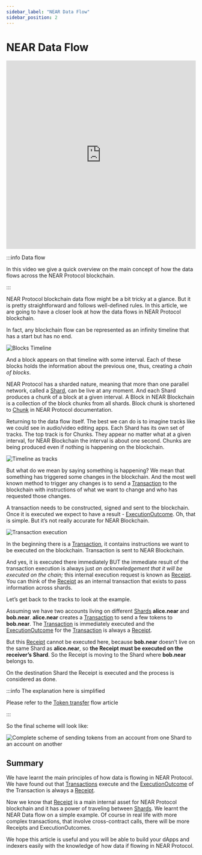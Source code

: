 ```yaml
---
sidebar_label: "NEAR Data Flow"
sidebar_position: 2
---
```


# NEAR Data Flow


<iframe
 width="100%"
 height="500"
 src="https://www.youtube.com/embed/VSBJ-A69Km4"
 title="YouTube video player"
 frameborder="0"
 allow="accelerometer; autoplay; clipboard-write; encrypted-media; gyroscope; picture-in-picture"
 allowfullscreen>
</iframe>


:::info Data flow

In this video we give a quick overview on the main concept of how the data flows across the NEAR Protocol blockchain.

:::

NEAR Protocol blockchain data flow might be a bit tricky at a glance. But it is pretty straightforward and follows well-defined rules. In this article, we are going to have a closer look at how the data flows in NEAR Protocol blockchain.

In fact, any blockchain flow can be represented as an infinity timeline that has a start but has no end.


![Blocks Timeline](/docs/flow/01-timeline.png)


And a block appears on that timeline with some interval. Each of these blocks holds the information about the previous one, thus, creating a *chain of blocks*.


NEAR Protocol has a sharded nature, meaning that more than one parallel network, called a [Shard](https://near-indexers.io/docs/data-flow-and-structures/structures/shard), can be live at any moment. And each Shard produces a chunk of a block at a given interval. A Block in NEAR Blockchain is a collection of the block chunks from all shards. Block chunk is shortened to [Chunk](https://near-indexers.io/docs/data-flow-and-structures/structures/chunk) in NEAR Protocol documentation.

Returning to the data flow itself. The best we can do is to imagine tracks like we could see in audio/video editing apps. Each Shard has its own set of tracks. The top track is for Chunks. They appear no matter what at a given interval, for NEAR Blockchain the interval is about one second. Chunks are being produced even if nothing is happening on the blockchain.

![Timeline as tracks](/docs/flow/02-tracks.png)

But what do we mean by saying something is happening? We mean that something has triggered some changes in the blockchain. And the most well known method to trigger any changes is to send a [Transaction](https://near-indexers.io/docs/data-flow-and-structures/structures/transaction) to the blockchain with instructions of what we want to change and who has requested those changes.

A transaction needs to be constructed, signed and sent to the blockchain. Once it is executed we expect to have a result - [ExecutionOutcome](https://near-indexers.io/docs/data-flow-and-structures/structures/execution_outcome). Oh, that is simple. But it’s not really accurate for NEAR Blockchain.

![Transaction execution](/docs/flow/03-tx-outcome-receipt.png)

In the beginning there is a [Transaction](https://near-indexers.io/docs/data-flow-and-structures/structures/transaction), it contains instructions we want to be executed on the blockchain. Transaction is sent to NEAR Blockchain.

And yes, it is executed there immediately BUT the immediate result of the transaction execution is always just *an acknowledgement that it will be executed on the chain;* this internal execution request is known as [Receipt](https://near-indexers.io/docs/data-flow-and-structures/structures/receipt). You can think of the [Receipt](https://near-indexers.io/docs/data-flow-and-structures/structures/receipt) as an internal transaction that exists to pass information across shards.

Let’s get back to the tracks to look at the example.

Assuming we have two accounts living on different [Shards](https://near-indexers.io/docs/data-flow-and-structures/structures/shard) **alice.near** and **bob.near**. **alice.near** creates a [Transaction](https://near-indexers.io/docs/data-flow-and-structures/structures/transaction) to send a few tokens to **bob.near**. The [Transaction](https://near-indexers.io/docs/data-flow-and-structures/structures/transaction) is immediately executed and the [ExecutionOutcome](https://near-indexers.io/docs/data-flow-and-structures/structures/execution_outcome) for the [Transaction](https://near-indexers.io/docs/data-flow-and-structures/structures/transaction) is always a [Receipt](https://near-indexers.io/docs/data-flow-and-structures/structures/receipt).

But this [Receipt](https://near-indexers.io/docs/data-flow-and-structures/structures/receipt) cannot be executed here, because **bob.near** doesn’t live on the same Shard as **alice.near**, so **the Receipt must be executed on the receiver’s Shard**. So the Receipt is moving to the Shard where **bob.near** belongs to.

On the destination Shard the Receipt is executed and the process is considered as done.

:::info The explanation here is simplified

Please refer to the [Token transfer](token-transfer-flow.md) flow article

:::

So the final scheme will look like:

![Complete scheme of sending tokens from an account from one Shard to an account on another](/docs/flow/04-send-nears-flow.png)

## Summary

We have learnt the main principles of how data is flowing in NEAR Protocol. We have found out that [Transactions](https://near-indexers.io/docs/data-flow-and-structures/structures/transaction) execute and the [ExecutionOutcome](https://near-indexers.io/docs/data-flow-and-structures/structures/execution_outcome) of the Transaction is always a [Receipt](https://near-indexers.io/docs/data-flow-and-structures/structures/receipt).

Now we know that [Receipt](https://near-indexers.io/docs/data-flow-and-structures/structures/receipt) is a main internal asset for NEAR Protocol blockchain and it has a power of traveling between [Shards](https://near-indexers.io/docs/data-flow-and-structures/structures/shard). We learnt the NEAR Data flow on a simple example. Of course in real life with more complex transactions, that involve cross-contract calls, there will be more Receipts and ExecutionOutcomes.

We hope this article is useful and you will be able to build your dApps and indexers easily with the knowledge of how data if flowing in NEAR Protocol.
